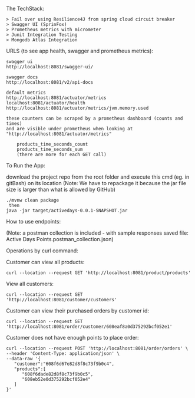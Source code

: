 The TechStack:
    
    > Fail over using Resilience4J from spring cloud circuit breaker
    > Swagger UI (SprinFox) 
    > Prometheus metrics with micrometer
    > Junit Integration Testing
    > Mongodb Atlas Integration
    
URLS (to see app health, swagger and prometheus metrics):

    swagger ui    
    http://localhost:8081/swagger-ui/
    
    swagger docs
    http://localhost:8081/v2/api-docs
    
    default metrics
    http://localhost:8081/actuator/metrics
    localhost:8081/actuator/health
    http://localhost:8081/actuator/metrics/jvm.memory.used
    
    these counters can be scraped by a prometheus dashboard (counts and times) 
    and are visible under prometheus when looking at "http://localhost:8081/actuator/metrics"
    
        products_time_seconds_count
        products_time_seconds_sum
        (there are more for each GET call)
    
To Run the App:

download the project repo from the root folder
and execute this cmd (eg. in gitBash) on its location
(Note: We have to repackage it because the jar file size is larger than what is allowed by GitHub)

    ./mvnw clean package
     then
    java -jar target/activedays-0.0.1-SNAPSHOT.jar
    

How to use endpoints:
    
   (Note: a postman collection is included - with sample responses saved
   file: Active Days Points.postman_collection.json)

Operations by curl command:

Customer can view all products:

    curl --location --request GET 'http://localhost:8081/product/products'

View all customers:

    curl --location --request GET 'http://localhost:8081/customer/customers'

Customer can view their purchased orders by customer id:

    curl --location --request GET 'http://localhost:8081/order/customer/608eaf8a0d375292bcf052e1'

Customer does not have enough points to place order:

    curl --location --request POST 'http://localhost:8081/order/orders' \
    --header 'Content-Type: application/json' \
    --data-raw '{
       "customer":"608f6d67e82d8f8c73f9b0c4",
       "products":[
          "608f6dade82d8f8c73f9b0c5",
          "608eb52e0d375292bcf052e4"
       ]
    }'